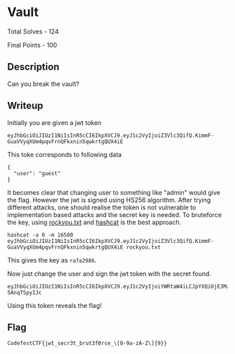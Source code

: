 # Vault

Total Solves - 124

Final Points - 100

## Description
Can you break the vault?

## Writeup
Initially you are given a jwt token

```
eyJhbGciOiJIUzI1NiIsInR5cCI6IkpXVCJ9.eyJ1c2VyIjoiZ3Vlc3QifQ.KimmF-GuaVVyqXUm4pqvFrnQFkxnin5qwkrtgQUX4iE
```

This toke corresponds to following data

```
{
  "user": "guest"
}
```
It becomes clear that changing user to something like "admin" would give the flag. However the jwt is signed using HS256 algorithm. After trying different attacks, one should realise the token is not vulnerable to implementation based attacks and the secret key is needed. To bruteforce the key, using [rockyou.txt](https://github.com/brannondorsey/naive-hashcat/releases/download/data/rockyou.txt) and [hashcat](https://github.com/hashcat/hashcat) is the best approach.

```
hashcat -a 0 -m 16500 eyJhbGciOiJIUzI1NiIsInR5cCI6IkpXVCJ9.eyJ1c2VyIjoiZ3Vlc3QifQ.KimmF-GuaVVyqXUm4pqvFrnQFkxnin5qwkrtgQUX4iE rockyou.txt
```
This gives the key as `rafa2986`.

Now just change the user and sign the jwt token with the secret found.

```
eyJhbGciOiJIUzI1NiIsInR5cCI6IkpXVCJ9.eyJ1c2VyIjoiYWRtaW4iLCJpYXQiOjE3Mzc5NzQ3Mzl9.h2De8Ec5Fl7pjBth7SrEfJSrzMe0TqG-5AnqTSpyIJc
```

Using this token reveals the flag!

## Flag
`CodefestCTF{jwt_secr3t_brut3f0rce_\[0-9a-zA-Z\]{9}}`
